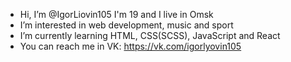 - Hi, I’m @IgorLiovin105 I'm 19 and I live in Omsk
- I’m interested in web development, music and sport
- I’m currently learning HTML, CSS(SCSS), JavaScript and React
- You can reach me in VK: https://vk.com/igorlyovin105
